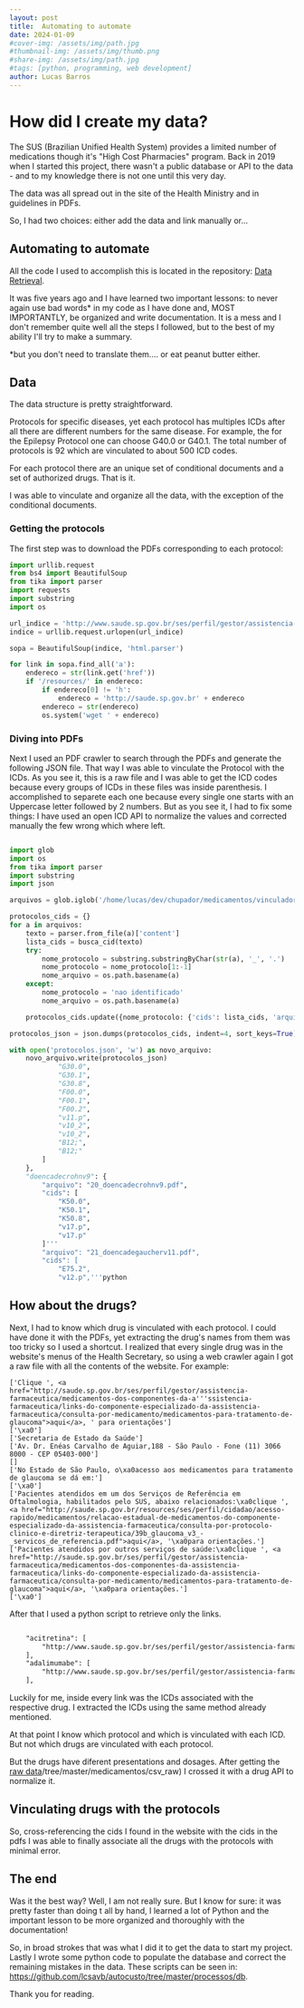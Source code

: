 ```yaml
---
layout: post
title:  Automating to automate
date: 2024-01-09
#cover-img: /assets/img/path.jpg
#thumbnail-img: /assets/img/thumb.png
#share-img: /assets/img/path.jpg
#tags: [python, programming, web development]
author: Lucas Barros
---
```



# How did I create my data?

The SUS (Brazilian Unified Health System) provides a limited number of medications though it's "High Cost Pharmacies" program. Back in 2019 when I started this project, there wasn't a public database or API to the data - and to my knowledge there is not one until this very day.

The data was all spread out in the site of the Health Ministry and in guidelines in PDFs.

So, I had two choices: either add the data and link manually or...

## Automating to automate

All the code I used to accomplish this is located in the repository: [Data Retrieval](https://github.com/lcsavb/autocusto-data-retrieval).

It was five years ago and I have learned two important lessons: to never again use bad words* in my code as I have
done and, MOST IMPORTANTLY, be organized and write documentation. It is a mess and I don't remember quite well all
the steps I followed, but to the best of my ability I'll try to make a summary.

*but you don't need to translate them.... or eat peanut butter either.

## Data

The data structure is pretty straightforward.

Protocols for specific diseases, yet each protocol has multiples ICDs after all there are different numbers for
the same disease. For example, the for the Epilepsy Protocol one can choose G40.0 or G40.1. The total number of protocols is 92 which are vinculated to about 500 ICD codes.

For each protocol there are an unique set of conditional documents and a set of authorized drugs. That is it.

I was able to vinculate and organize all the data, with the exception of the conditional documents.



### Getting the protocols

The first step was to download the PDFs corresponding to each protocol:

```python
import urllib.request
from bs4 import BeautifulSoup
from tika import parser
import requests
import substring
import os

url_indice = 'http://www.saude.sp.gov.br/ses/perfil/gestor/assistencia-farmaceutica/medicamentos-dos-componentes-da-assistencia-farmaceutica/links-do-componente-especializado-da-assistencia-farmaceutica/relacao-estadual-de-medicamentos-do-componente-especializado-da-assistencia-farmaceutica/consulta-por-protocolo-clinico-e-diretriz-terapeutica'
indice = urllib.request.urlopen(url_indice)

sopa = BeautifulSoup(indice, 'html.parser')

for link in sopa.find_all('a'):
    endereco = str(link.get('href'))
    if '/resources/' in endereco:
        if endereco[0] != 'h':
            endereco = 'http://saude.sp.gov.br' + endereco
        endereco = str(endereco)
        os.system('wget ' + endereco)
```

### Diving into PDFs

Next I used an PDF crawler to search through the PDFs and generate the following JSON file.
That way I was able to vinculate the Protocol with the ICDs. As you see it, this is a raw file and I
was able to get the ICD codes because every groups of ICDs in these files was inside parenthesis. I accomplished
to separete each one because every single one starts with an Uppercase letter followed by 2 numbers.
But as you see it, I had to fix some things: I have used an open ICD API to normalize the values and corrected
manually the few wrong which where left.

```python

import glob
import os
from tika import parser
import substring
import json

arquivos = glob.iglob('/home/lucas/dev/chupador/medicamentos/vinculador/protocolos/*.*')

protocolos_cids = {}
for a in arquivos:
    texto = parser.from_file(a)['content']
    lista_cids = busca_cid(texto)
    try:
        nome_protocolo = substring.substringByChar(str(a), '_', '.')
        nome_protocolo = nome_protocolo[1:-1]
        nome_arquivo = os.path.basename(a)
    except:
        nome_protocolo = 'nao identificado'
        nome_arquivo = os.path.basename(a)

    protocolos_cids.update({nome_protocolo: {'cids': lista_cids, 'arquivo': nome_arquivo}})

protocolos_json = json.dumps(protocolos_cids, indent=4, sort_keys=True)

with open('protocolos.json', 'w') as novo_arquivo:
    novo_arquivo.write(protocolos_json)
            "G30.0",
            "G30.1",
            "G30.8",
            "F00.0",
            "F00.1",
            "F00.2",
            "v11.p",
            "v10_2",
            "v10_2",
            "B12;",
            "B12;"
        ]
    },
    "doencadecrohnv9": {
        "arquivo": "20_doencadecrohnv9.pdf",
        "cids": [
            "K50.0",
            "K50.1",
            "K50.8",
            "v17.p",
            "v17.p"
        ]'''
        "arquivo": "21_doencadegaucherv11.pdf",
        "cids": [
            "E75.2",
            "v12.p",'''python
```

## How about the drugs?

Next, I had to know which drug is vinculated with each protocol. I could have done it with the PDFs, yet
extracting the drug's names from them was too tricky so I used a shortcut. I realized that every single drug
was in the website's menus of the Health Secretary, so using a web crawler again I got a raw file with all the contents of the website. For example:

```
['Clique ', <a href="http://saude.sp.gov.br/ses/perfil/gestor/assistencia-farmaceutica/medicamentos-dos-componentes-da-a'''ssistencia-farmaceutica/links-do-componente-especializado-da-assistencia-farmaceutica/consulta-por-medicamento/medicamentos-para-tratamento-de-glaucoma">aqui</a>, ' para orientações']
['\xa0']
['Secretaria de Estado da Saúde']
['Av. Dr. Enéas Carvalho de Aguiar,188 - São Paulo - Fone (11) 3066 8000 - CEP 05403-000']
[]
['No Estado de São Paulo, o\xa0acesso aos medicamentos para tratamento de glaucoma se dá em:']
['\xa0']
['Pacientes atendidos em um dos Serviços de Referência em Oftalmologia, habilitados pelo SUS, abaixo relacionados:\xa0clique ', <a href="http://saude.sp.gov.br/resources/ses/perfil/cidadao/acesso-rapido/medicamentos/relacao-estadual-de-medicamentos-do-componente-especializado-da-assistencia-farmaceutica/consulta-por-protocolo-clinico-e-diretriz-terapeutica/39b_glaucoma_v3_-_servicos_de_referencia.pdf">aqui</a>, '\xa0para orientações.']
['Pacientes atendidos por outros serviços de saúde:\xa0clique ', <a href="http://saude.sp.gov.br/ses/perfil/gestor/assistencia-farmaceutica/medicamentos-dos-componentes-da-assistencia-farmaceutica/links-do-componente-especializado-da-assistencia-farmaceutica/consulta-por-medicamento/medicamentos-para-tratamento-de-glaucoma">aqui</a>, '\xa0para orientações.']
['\xa0']
```

After that I used a python script to retrieve only the links.

```html

    "acitretina": [
        "http://www.saude.sp.gov.br/ses/perfil/gestor/assistencia-farmaceutica/medicamentos-dos-componentes-da-assistencia-farmaceutica/links-do-componente-especializado-da-assistencia-farmaceutica/consulta-por-medicamento/acitretina"
    ],
    "adalimumabe": [
        "http://www.saude.sp.gov.br/ses/perfil/gestor/assistencia-farmaceutica/medicamentos-dos-componentes-da-assistencia-farmaceutica/links-do-componente-especializado-da-assistencia-farmaceutica/consulta-por-medicamento/adalimumabe"
    ],
```

Luckily for me, inside every link was the ICDs associated with the respective drug. I extracted the ICDs using the same method already mentioned.

At that point I know which protocol and which is vinculated with each ICD. But not which drugs are vinculated with each protocol.

But the drugs have diferent presentations and dosages. After getting the [raw data](https://github.com/lcsavb/autocusto-data-retrieval/tree/master/medicamentos/csv_raw)/tree/master/medicamentos/csv_raw) I crossed it with a drug API to normalize it.

## Vinculating drugs with the protocols

So, cross-referencing the cids I found in the website with the cids in the pdfs I was able to finally associate all the drugs with the protocols with minimal error.

## The end

Was it the best way? Well, I am not really sure. But I know for sure: it was pretty faster than doing t all by hand, I learned a lot of Python and the important lesson to be more organized and thoroughly with the documentation!

So, in broad strokes that was what I did it to get the data to start my project. Lastly I wrote some python
code to populate the database and correct the remaining mistakes in the data. These scripts can be seen in:
https://github.com/lcsavb/autocusto/tree/master/processos/db.

Thank you for reading.
